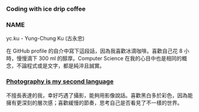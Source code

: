 ### Coding with ice drip coffee

### NAME
 yc.ku - Yung-Chung Ku (古永忠)
 
在 GitHub profile 的自介中寫下這段話，因為我喜歡冰滴咖啡。喜歡自己花 8 小時，慢慢滴下 300 ml 的醇厚。Computer Science 在我的心目中也是相同的概念，不論程式或是文字，都是純淬且誠實。

### [Photography is my second language](https://www.flickr.com/people/pipergu/)
不擅長表達的我，幸好巧遇了攝影，能夠用影像說話。喜歡黑白多於彩色，因為能擁有更深刻的層次感；喜歡緩慢的節奏，思考自己是否看見了不一樣的世界。
